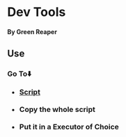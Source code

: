 <h1> Dev Tools </h1>
<h4> By Green Reaper</h4>

<h2> Use </h2>
<h3> Go To⬇️
<ul>
<li><a href="https://raw.githubusercontent.com/TGreenReaper/devtools/main/script.lua"> Script</a></li>
  <br>
  <li> Copy the whole script</li>
  <br>
  <li>Put it in a Executor of Choice</li>
</ul>
